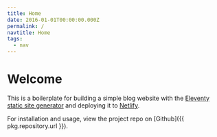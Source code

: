 ```yaml
---
title: Home
date: 2016-01-01T00:00:00.000Z
permalink: /
navtitle: Home
tags:
  - nav
---
```

# Welcome

This is a boilerplate for building a simple blog website with the [Eleventy static site generator](https://www.11ty.io) and deploying it to [Netlify](https://www.netlify.com).

For installation and usage, view the project repo on [Github]({{ pkg.repository.url }}).

